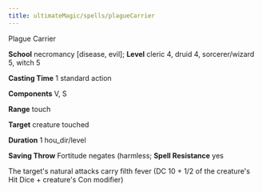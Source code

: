 ```yaml
---
title: ultimateMagic/spells/plagueCarrier
---
```

Plague Carrier

**School** necromancy [disease, evil]; **Level** cleric 4, druid 4, sorcerer/wizard 5, witch 5

**Casting Time** 1 standard action

**Components** V, S

**Range** touch

**Target** creature touched

**Duration** 1 hou_dir/level

**Saving Throw** Fortitude negates (harmless; **Spell Resistance** yes

The target's natural attacks carry filth fever (DC 10 + 1/2 of the creature's Hit Dice + creature's Con modifier)

